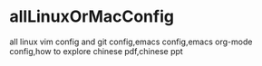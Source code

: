 allLinuxOrMacConfig
===================

all linux vim config and git config,emacs config,emacs org-mode config,how to explore chinese pdf,chinese ppt 
